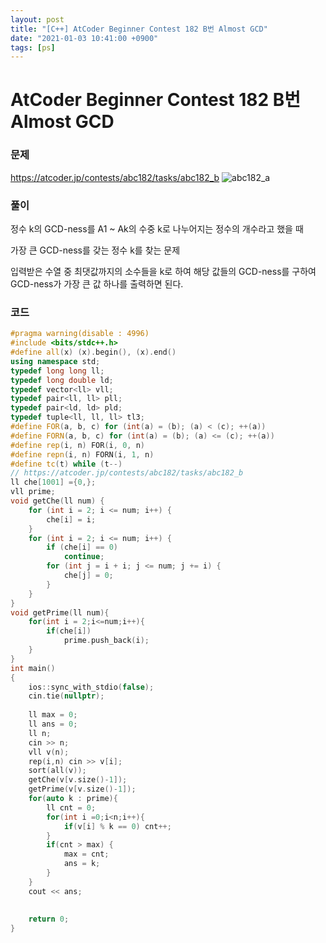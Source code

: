 ```yaml
---
layout: post
title: "[C++] AtCoder Beginner Contest 182 B번 Almost GCD"
date: "2021-01-03 10:41:00 +0900"
tags: [ps]
---
```


# AtCoder Beginner Contest 182 B번 Almost GCD
### 문제

https://atcoder.jp/contests/abc182/tasks/abc182_b
![abc182_a](https://i.imgur.com/5ciUftw.png)
  
  
### 풀이

정수 k의 GCD-ness를 A1 ~ Ak의 수중 k로 나누어지는 정수의 개수라고 했을 때

가장 큰 GCD-ness를 갖는 정수 k를 찾는 문제

입력받은 수열 중 최댓값까지의 소수들을 k로 하여 해당 값들의 GCD-ness를 구하여 GCD-ness가 가장 큰 값 하나를 출력하면 된다.

### 코드

```cpp
#pragma warning(disable : 4996)
#include <bits/stdc++.h>
#define all(x) (x).begin(), (x).end()
using namespace std;
typedef long long ll;
typedef long double ld;
typedef vector<ll> vll;
typedef pair<ll, ll> pll;
typedef pair<ld, ld> pld;
typedef tuple<ll, ll, ll> tl3;
#define FOR(a, b, c) for (int(a) = (b); (a) < (c); ++(a))
#define FORN(a, b, c) for (int(a) = (b); (a) <= (c); ++(a))
#define rep(i, n) FOR(i, 0, n)
#define repn(i, n) FORN(i, 1, n)
#define tc(t) while (t--)
// https://atcoder.jp/contests/abc182/tasks/abc182_b
ll che[1001] ={0,};
vll prime;
void getChe(ll num) {
    for (int i = 2; i <= num; i++) {
        che[i] = i;
    }
    for (int i = 2; i <= num; i++) { 
        if (che[i] == 0) 
            continue;
        for (int j = i + i; j <= num; j += i) {
            che[j] = 0;
        }
    }
}
void getPrime(ll num){
    for(int i = 2;i<=num;i++){
        if(che[i])
            prime.push_back(i);
    }
}
int main()
{
    ios::sync_with_stdio(false);
    cin.tie(nullptr);
 
    ll max = 0;
    ll ans = 0;
    ll n;
    cin >> n;
    vll v(n);
    rep(i,n) cin >> v[i];
    sort(all(v));
    getChe(v[v.size()-1]);
    getPrime(v[v.size()-1]);
    for(auto k : prime){
        ll cnt = 0;
        for(int i =0;i<n;i++){
            if(v[i] % k == 0) cnt++;
        }
        if(cnt > max) {
            max = cnt;
            ans = k;
        }
    }
    cout << ans;
    
 
    return 0;
}
```